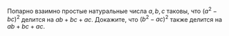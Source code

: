 Попарно взаимно простые натуральные  числа $a,b,c$ таковы, что $(a^2-bc)^2$ делится на $ab+bc+ac.$ Докажите, что $(b^2-ac)^2$ также делится на $ab+bc+ac.$